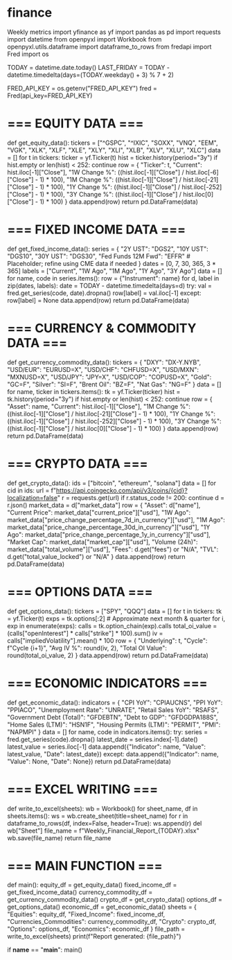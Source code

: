 # finance
Weekly metrics
import yfinance as yf
import pandas as pd
import requests
import datetime
from openpyxl import Workbook
from openpyxl.utils.dataframe import dataframe_to_rows
from fredapi import Fred
import os

TODAY = datetime.date.today()
LAST_FRIDAY = TODAY - datetime.timedelta(days=(TODAY.weekday() + 3) % 7 + 2)

FRED_API_KEY = os.getenv("FRED_API_KEY")
fred = Fred(api_key=FRED_API_KEY)

# === EQUITY DATA ===
def get_equity_data():
    tickers = ["^GSPC", "^IXIC", "SOXX", "VNQ", "EEM", "VGK", "XLK", "XLF", "XLE", "XLY", "XLI", "XLB", "XLV", "XLU", "XLC"]
    data = []
    for t in tickers:
        ticker = yf.Ticker(t)
        hist = ticker.history(period="3y")
        if hist.empty or len(hist) < 252:
            continue
        row = {
            "Ticker": t,
            "Current": hist.iloc[-1]["Close"],
            "1W Change %": ((hist.iloc[-1]["Close"] / hist.iloc[-6]["Close"] - 1) * 100),
            "1M Change %": ((hist.iloc[-1]["Close"] / hist.iloc[-21]["Close"] - 1) * 100),
            "1Y Change %": ((hist.iloc[-1]["Close"] / hist.iloc[-252]["Close"] - 1) * 100),
            "3Y Change %": ((hist.iloc[-1]["Close"] / hist.iloc[0]["Close"] - 1) * 100)
        }
        data.append(row)
    return pd.DataFrame(data)

# === FIXED INCOME DATA ===
def get_fixed_income_data():
    series = {
        "2Y UST": "DGS2",
        "10Y UST": "DGS10",
        "30Y UST": "DGS30",
        "Fed Funds 12M Fwd": "EFFR"  # Placeholder; refine using CME data if needed
    }
    dates = [0, 7, 30, 365, 3 * 365]
    labels = ["Current", "1W Ago", "1M Ago", "1Y Ago", "3Y Ago"]
    data = []
    for name, code in series.items():
        row = {"Instrument": name}
        for d, label in zip(dates, labels):
            date = TODAY - datetime.timedelta(days=d)
            try:
                val = fred.get_series(code, date).dropna()
                row[label] = val.iloc[-1]
            except:
                row[label] = None
        data.append(row)
    return pd.DataFrame(data)

# === CURRENCY & COMMODITY DATA ===
def get_currency_commodity_data():
    tickers = {
        "DXY": "DX-Y.NYB",
        "USD/EUR": "EURUSD=X",
        "USD/CHF": "CHFUSD=X",
        "USD/MXN": "MXNUSD=X",
        "USD/JPY": "JPY=X",
        "USD/COP": "COPUSD=X",
        "Gold": "GC=F",
        "Silver": "SI=F",
        "Brent Oil": "BZ=F",
        "Nat Gas": "NG=F"
    }
    data = []
    for name, ticker in tickers.items():
        tk = yf.Ticker(ticker)
        hist = tk.history(period="3y")
        if hist.empty or len(hist) < 252:
            continue
        row = {
            "Asset": name,
            "Current": hist.iloc[-1]["Close"],
            "1M Change %": ((hist.iloc[-1]["Close"] / hist.iloc[-21]["Close"] - 1) * 100),
            "1Y Change %": ((hist.iloc[-1]["Close"] / hist.iloc[-252]["Close"] - 1) * 100),
            "3Y Change %": ((hist.iloc[-1]["Close"] / hist.iloc[0]["Close"] - 1) * 100)
        }
        data.append(row)
    return pd.DataFrame(data)

# === CRYPTO DATA ===
def get_crypto_data():
    ids = ["bitcoin", "ethereum", "solana"]
    data = []
    for cid in ids:
        url = f"https://api.coingecko.com/api/v3/coins/{cid}?localization=false"
        r = requests.get(url)
        if r.status_code != 200:
            continue
        d = r.json()
        market_data = d["market_data"]
        row = {
            "Asset": d["name"],
            "Current Price": market_data["current_price"]["usd"],
            "1W Ago": market_data["price_change_percentage_7d_in_currency"]["usd"],
            "1M Ago": market_data["price_change_percentage_30d_in_currency"]["usd"],
            "1Y Ago": market_data["price_change_percentage_1y_in_currency"]["usd"],
            "Market Cap": market_data["market_cap"]["usd"],
            "Volume (24h)": market_data["total_volume"]["usd"],
            "Fees": d.get("fees") or "N/A",
            "TVL": d.get("total_value_locked") or "N/A"
        }
        data.append(row)
    return pd.DataFrame(data)

# === OPTIONS DATA ===
def get_options_data():
    tickers = ["SPY", "QQQ"]
    data = []
    for t in tickers:
        tk = yf.Ticker(t)
        exps = tk.options[:2]  # Approximate next month & quarter
        for i, exp in enumerate(exps):
            calls = tk.option_chain(exp).calls
            total_oi_value = (calls["openInterest"] * calls["strike"] * 100).sum()
            iv = calls["impliedVolatility"].mean() * 100
            row = {
                "Underlying": t,
                "Cycle": f"Cycle {i+1}",
                "Avg IV %": round(iv, 2),
                "Total OI Value": round(total_oi_value, 2)
            }
            data.append(row)
    return pd.DataFrame(data)

# === ECONOMIC INDICATORS ===
def get_economic_data():
    indicators = {
        "CPI YoY": "CPIAUCNS",
        "PPI YoY": "PPIACO",
        "Unemployment Rate": "UNRATE",
        "Retail Sales YoY": "RSAFS",
        "Government Debt (Total)": "GFDEBTN",
        "Debt to GDP": "GFDGDPA188S",
        "Home Sales (LTM)": "HSN1F",
        "Housing Permits (LTM)": "PERMIT",
        "PMI": "NAPMPI"
    }
    data = []
    for name, code in indicators.items():
        try:
            series = fred.get_series(code).dropna()
            latest_date = series.index[-1].date()
            latest_value = series.iloc[-1]
            data.append({"Indicator": name, "Value": latest_value, "Date": latest_date})
        except:
            data.append({"Indicator": name, "Value": None, "Date": None})
    return pd.DataFrame(data)

# === EXCEL WRITING ===
def write_to_excel(sheets):
    wb = Workbook()
    for sheet_name, df in sheets.items():
        ws = wb.create_sheet(title=sheet_name)
        for r in dataframe_to_rows(df, index=False, header=True):
            ws.append(r)
    del wb["Sheet"]
    file_name = f"Weekly_Financial_Report_{TODAY}.xlsx"
    wb.save(file_name)
    return file_name

# === MAIN FUNCTION ===
def main():
    equity_df = get_equity_data()
    fixed_income_df = get_fixed_income_data()
    currency_commodity_df = get_currency_commodity_data()
    crypto_df = get_crypto_data()
    options_df = get_options_data()
    economic_df = get_economic_data()
    sheets = {
        "Equities": equity_df,
        "Fixed_Income": fixed_income_df,
        "Currencies_Commodities": currency_commodity_df,
        "Crypto": crypto_df,
        "Options": options_df,
        "Economics": economic_df
    }
    file_path = write_to_excel(sheets)
    print(f"Report generated: {file_path}")

if __name__ == "__main__":
    main()

